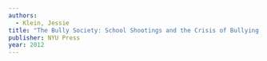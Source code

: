 ```yaml
---
authors:
  - Klein, Jessie
title: "The Bully Society: School Shootings and the Crisis of Bullying in America’s Schools"
publisher: NYU Press
year: 2012
---
```


